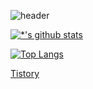 ![header](https://capsule-render.vercel.app/api?type=egg&color=auto&height=300&section=header&text=Git%20hub&fontSize=90)


[![*'s github stats](https://github-readme-stats.vercel.app/api?username=jianteow)](https://github.com/jianteow)


[![Top Langs](https://github-readme-stats.vercel.app/api/top-langs/?username=jianteow&layout=compact)](https://github.com/jianteow/github-readme-stats)




[Tistory](https://jianteow.tistory.com/)


<!--
**jianteow/jianteow** is a ✨ _special_ ✨ repository because its `README.md` (this file) appears on your GitHub profile.

Here are some ideas to get you started:

- 🔭 I’m currently working on ...
- 🌱 I’m currently learning ...
- 👯 I’m looking to collaborate on ...
- 🤔 I’m looking for help with ...
- 💬 Ask me about ...
- 📫 How to reach me: ...
- 😄 Pronouns: ...
- ⚡ Fun fact: ...
-->
